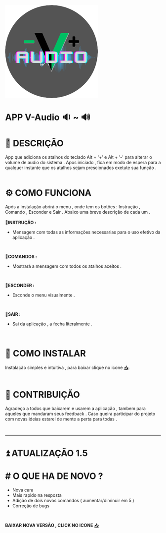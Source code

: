<img src='codigo/img/icone_prin.png' width= 300>

# APP V-Audio :sound: ~ :loud_sound:

# :memo: DESCRIÇÃO 
  App que adiciona os atalhos do teclado Alt + '+' e Alt + '-' para alterar o volume de audio do sistema .
  Apos iniciado , fica em modo de espera para a qualquer instante que os atalhos sejam prescionados exetute sua função .
  <br><br>
  
# :gear: COMO FUNCIONA 
  Após a instalação abrirá o menu , onde tem os botões : Instrução , Comando , Esconder e Sair . Abaixo uma breve descrição de cada um .
  <br><br>
  :wrench:**INSTRUÇÃO :**
  + Mensagem com todas as informações necessarias para o uso efetivo da aplicação .
  <br>
  
  :wrench:**COMANDOS :** 
  + Mostrará a mensagem com todos os atalhos aceitos .
  <br>
  
  :wrench:**ESCONDER :**
  + Esconde o menu visualmente .
<br>

:wrench:**SAIR :**
+ Sai da aplicação , a fecha literalmente .
<br>
  
# :minidisc: COMO INSTALAR 
  Instalação simples e intuitiva , para baixar clique no icone [:inbox_tray:](https://github.com/DougVikt/APP_V-AUDIO/raw/main/executaveis/V-Audio_V-1,0.exe).
<br><br>

# :handshake: CONTRIBUIÇÃO 
Agradeço a todos que baixarem e usarem a aplicação , tambem para aqueles que mandaram seus feedback . Caso queira participar do projeto com novas ideias estarei de mente a perta para todas .

<br>

----------------------------------------------------------------------------------------------------
# :arrow_double_up: ATUALIZAÇÃO 1.5 <BR> 

# # O QUE HA DE NOVO ?
+ Nova cara
+ Mais rapido na resposta
+ Adição de dois novos comandos ( aumentar/diminuir em 5 )
+ Correção de bugs
<br>

**BAIXAR NOVA VERSÃO , CLICK NO ICONE** [:inbox_tray:](https://github.com/DougVikt/APP_V-AUDIO/raw/main/executaveis/V-Audio_V-1,5.exe)
